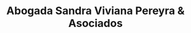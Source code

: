 ---
title: "Abogada Sandra Viviana Pereyra & Asociados"
url: /ciudad-autonoma-de-buenos-aires/abogada-sandra-viviana-pereyra-y-asociados/
shop: general
---
